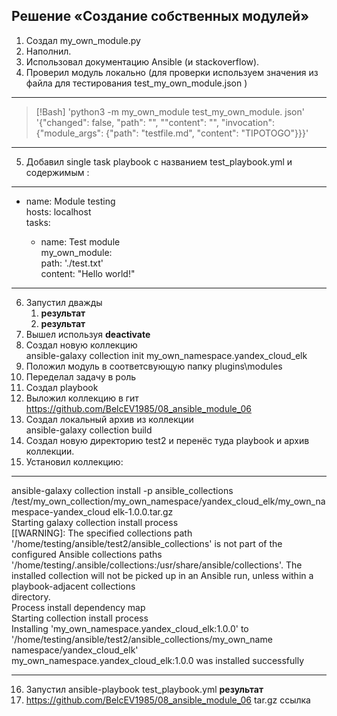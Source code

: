 ## Решение «Создание собственных модулей»

1. Создал my_own_module.py
2. Наполнил.
3. Использовал документацию Ansible (и stackoverflow).
4. Проверил модуль локально (для проверки используем значения из файла для тестирования test_my_own_module.json )
   
----------------------------------------
> [!Bash]
> 'python3 -m my_own_module test_my_own_module. json'
> '{"changed": false, "path": "", ""content": "", "invocation": {"module_args": {"path": "testfile.md", "content": "TIPOTOGO"}}}'
-----------------------------

5. Добавил single task playbook c названием test_playbook.yml и содержимым :  
----
- name: Module testing  
  hosts: localhost  
  tasks:  

  - name: Test module  
    my_own_module:  
      path: './test.txt'  
      content: "Hello world!"  
---
6. Запустил дважды  
	1. **результат**
	2. **результат**
7. Вышел используя **deactivate**
8. Создал новую коллекцию   
	ansible-galaxy collection init my_own_namespace.yandex_cloud_elk  
9. Положил модуль в соответсвующую папку plugins\modules
10. Переделал задачу в роль
11. Создал playbook
12. Выложил коллекцию в гит   
	https://github.com/BelcEV1985/08_ansible_module_06
13. Создал локальный архив из коллекции   
	ansible-galaxy collection build
14. Создал новую директорию test2 и перенёс туда playbook и архив коллекции.
15. Установил коллекцию:  
---------------------

ansible-galaxy collection install -p ansible_collections /test/my_own_collection/my_own_namespace/yandex_cloud_elk/my_own_namespace-yandex_cloud elk-1.0.0.tar.gz  
Starting galaxy collection install process  
[[WARNING]: The specified collections path '/home/testing/ansible/test2/ansible_collections' is not part of the  
configured Ansible collections paths '/home/testing/.ansible/collections:/usr/share/ansible/collections'. The  
installed collection will not be picked up in an Ansible run, unless within a playbook-adjacent collections  
directory.  
Process install dependency map  
Starting collection install process  
Installing 'my_own_namespace.yandex_cloud_elk:1.0.0' to '/home/testing/ansible/test2/ansible_collections/my_own_name  
namespace/yandex_cloud_elk'  
my_own_namespace.yandex_cloud_elk:1.0.0 was installed successfully  

---------------------
16. Запустил ansible-playbook test_playbook.yml
	**результат**
17. https://github.com/BelcEV1985/08_ansible_module_06
	tar.gz ссылка
